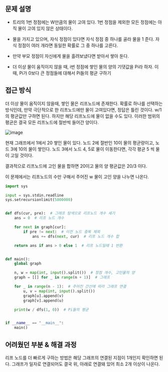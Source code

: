 ## 문제 설명

- 트리의 1번 정점에는 W만큼의 물이 고여 있다. 1번 정점을 제외한 모든 정점에는 아직 물이 고여 있지 않은 상태이다.

- 물을 가지고 있으며, 자식 정점이 있다면 자식 정점 중 하나를 골라 물을 1 준다. 자식 정점이 여러 개라면 동일한 확률로 그 중 하나를 고른다.
- 만약 부모 정점이 자신에게 물을 흘려보냈다면 받아서 쌓아 둔다.
- 더 이상 물이 움직이지 않을 때, i번 정점에 쌓인 물의 양의 기댓값을 Pi라 하자. 이때, Pi가 0보다 큰 정점들에 대해서 Pi들의 평균 구하기

## 접근 방식
더 이상 물이 움직이지 않을때, 쌓인 물은 리프노드에 존재한다.
확률로 하나를 선택하는 방식인데, 만약 극단적으로 한 리프노드에만 물이 고여있다면, 정답은 틀린 것이다.
w/1의 평균값만 구하면 된다.
하지만 해당 리프노드에 물이 없을 수도 있다.
이러한 범위의 평균은 결국 모든 리프노드에 절반씩 들어간 양이다.

![image](https://user-images.githubusercontent.com/70767115/230152225-e3451423-69f4-49c5-989c-dbd99ba865cf.png)

현재 그래프에서 1에서 20 쌓인 물이 있다.
노드 2에 절반인 10이 물의 평균량이고, 노드 3에 10의 물이 쌓인다.
노드 3에서 노드 4, 5로 물이 이동한다면, 각각 평균 5 씩 물이 고일 것이다.

결과적으로 리프노드에 고인 물을 합하면 20이고 물의 양 평균값은 20/3 이다. 

이 문제에서는 리프노드의 수만 구해서 주어진 w 물이 고인 양을 나누면 나온다. 

``` python
import sys

input = sys.stdin.readline
sys.setrecursionlimit(5000000)


def dfs(cur, pre):  # 그래프 탐색으로 리프노드 개수 세기
    ans = 0  # 리프 노드 개수

    for next in graph[cur]:
        if pre != next:  # 이전 노드 중복 제외
            ans += dfs(next, cur)  # 리프 노드 개수 합

    return ans if ans > 0 else 1  # 리프 노드일때 1 반환


def main():
    global graph

    n, w = map(int, input().split())  # 정점 개수, 고인물의 양
    graph = [[] for _ in range(n + 1)]  # 그래프

    for _ in range(n - 1):  # 주어진 간선에 따라 그래프 연결
        u, v = map(int, input().split())
        graph[u].append(v)
        graph[v].append(u)

    print(w / dfs(1, 0))  # Pi들의 평균


if __name__ == "__main__":
    main()


```

## 어려웠던 부분 & 해결 과정
리프 노드를 더 빠르게 구하는 방법은 해당 그래프의 연결된 지점이 1개인지 확인하면 된다. 그래프가 일자로 연결되어도 결국 위, 아래로 연결돼 있어 최소 2개 이상이 나온다.